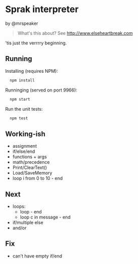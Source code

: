 # Sprak interpreter

by @mrspeaker

> What's this about? See http://www.elseheartbreak.com

'tis just the verrrry beginning.

## Running

Installing (requires NPM):

```js
  npm install
```

Runninging (served on port 9966):

```js
  npm start
```

Run the unit tests:

```js
  npm test
```

## Working-ish

* assignment
* if/else/end
* functions + args
* math/precedence
* Print/ClearText()
* Load/SaveMemory
* loop i from 0 to 10 - end

## Next

* loops:
  * loop - end
  * loop c in message - end
* if/multiple else
* and/or

## Fix

* can't have empty if/end
